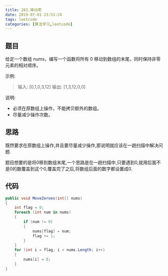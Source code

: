 ```yaml
---
title: 283.移动零
date: 2019-07-01 23:53:24
tags: leetcode
categories: [算法学习,leetcode]
---
```

## 题目

给定一个数组 nums，编写一个函数将所有 0 移动到数组的末尾，同时保持非零元素的相对顺序。

示例:
> 输入: [0,1,0,3,12]
> 输出: [1,3,12,0,0]

说明:
- 必须在原数组上操作，不能拷贝额外的数组。
- 尽量减少操作次数。

<!-- more -->

## 思路

既然要求在原数组上操作,并且要尽量减少操作,那说明就应该在一趟扫描中解决问题.

题目想要的是将0移到数组末尾,一个思路是在一趟扫描中,只要遇到0,就用后面不是0的数覆盖到这个0,覆盖完了之后,将数组后面的数字都设置成0.

## 代码
```c#
public void MoveZeroes(int[] nums)
{
    int flag = 0;
    foreach (int num in nums)
    {
        if (num != 0)
        {
            nums[flag] = num;
            flag += 1;
        }
    }
    for (int i = flag; i < nums.Length; i++)
    {
        nums[i] = 0;
    }
}
```